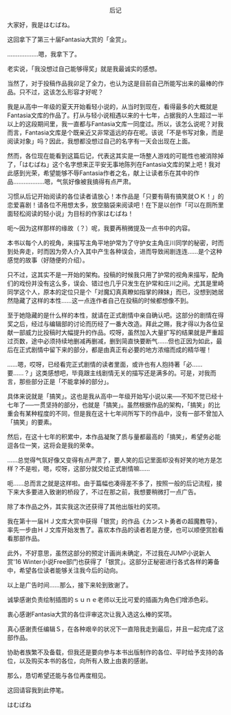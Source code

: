 <p align="center">后记</p>

大家好，我是はむばね。

这回拿下了第三十届Fantasia大赏的「金赏」。

………………嗯，我拿下了。

老实说，「我没想过自己能够得奖」就是我最诚实的感想。

当然了，对于投稿作品我卯足了全力，也认为这是目前自己所能写出来的最棒的作品。只不过，这该怎么形容才好呢？

我是从高中一年级的夏天开始看轻小说的，从当时到现在，看得最多的大概就是Fantasia文库的作品了。打从与轻小说相遇以来的十七年，占据我的人生超过一半以上的这段期间里，我一直都与Fantasia文库一同度过。所以，该怎么说呢？对我而言，Fantasia文库是个既亲近又非常遥远的存在呢。该说「不是书写对象，而是阅读对象」吗？因此，我想都没想过自己的名字有一天会出现在上面。

然而，各位现在能看到这篇后记，代表这其实是一场整人游戏的可能性也被消除掉了，「はむばね」这个名字想来正平安无事地陈列在Fantasia文库的架上吧！我对此感到光荣，希望能够不辱Fantasia作者之名，献上让读者乐在其中的作品………………嗯，气氛好像被我搞得有点严肃。

习惯从后记开始阅读的各位读者请放心！本作品是「只要有萌有搞笑就ＯＫ！」的恋爱喜剧！请各位不用想太多，放空脑袋来阅读吧！在下是以创作「可以在厕所里面轻松阅读的轻小说」为目标的作家はむばね！

呃～因为这样那样的缘故（？）呢，我要再稍微提及一点书中的内容。

本书以每个人的视角，来描写主角平地护常为了守护女主角庄川同学的秘密，时而到处奔走，时而因为旁人介入其中产生各种误会，进而导致闹剧连连……是个这种感觉的故事（好随便的介绍）。

只不过，这其实不是一开始的架构。投稿的时候我只用了护常的视角来描写，配角们的戏份并没有这么多，误会、错过也几乎只发生在护常和庄川之间。尤其是里崎同学这个人，原本的定位只是个「对魔幻真真瞭如指掌的辣妹」而已，没想到她居然隐藏了这样的本性……这一点连作者自己在投稿的时候都想像不到。

至于她隐藏的是什么样的本性，就请在正式剧情中亲自确认吧。这部分的剧情在得奖之后，经过与编辑部的讨论而历经了一番大改造。拜此之赐，我才得以为各位呈献一部威力比投稿时大幅提升的作品。哎呀，虽然加入大量扩写的结果就是严重超过页数，途中必须持续地删减再删减，删到简直快要断气……但也正因为如此，最后在正式剧情中留下来的部分，都是由真正有必要的地方浓缩而成的精华喔！

……嗯，哎呀，已经看完正式剧情的读者里面，或许也有人抱持著「必……要……？」这类感想吧，毕竟跟主线剧情无关的描写还是满多的。可是，对我而言，那些部分正是「不能拿掉的部分」。

具体来说就是「搞笑」。这也是我从高中一年级开始写小说以来──不知不觉已经十七年了──一贯坚持的部分，也就是「搞笑」。虽然根据作品的架构，「搞笑」的比重会有某种程度的不同，但是我在这十七年间所写下的作品中，没有一部不曾加入「搞笑」的要素。

然后，在这十七年的积累中，本作品凝聚了质与量都最高的「搞笑」，希望务必能逗各位一笑，这将会是我的荣幸。

……总觉得气氛好像又变得有点严肃了，要人笑的后记里面却没有好笑的地方是怎样？不是啦，嗯，哎呀，这部分就交给正式剧情嘛……

呃……总而言之就是这样啦。由于篇幅也凑得差不多了，按照一般的后记流程，接下来大多要进入致谢的桥段了，不过在那之前，我想要稍微打一点广告。

除了本作品之外，其实我这次还获得了其他出版社的奖项。

我在第十一届ＨＪ文库大赏中获得「银赏」的作品《カンスト勇者の超魔教导》，率先一步由ＨＪ文库开始发售了。喜欢本作品的读者若是方便，也可以顺便赏脸看看那部作品。

此外，不好意思，虽然这部分的预定计画尚未确定，不过我在JUMP小说新人赏'16 Winter小说Free部门也获得了「银赏」。这部分正秘密进行各式各样的筹备中，希望各位读者能够关注我今后的动向。

以上是广告时间……那么，接下来轮到致谢了。

诚挚感谢负责绘制插图的ｓｕｎｅ老师以无比可爱的插画为角色们增添色彩。

衷心感谢Fantasia大赏的各位评审这次让我入选这么棒的奖项。

真心感谢责任编辑Ｓ，在各种艰辛的状况下一直陪我走到最后，并且一起完成了这部作品。

协助者族繁不及备载，但我还是要向参与本书出版制作的各位、平时给予支持的各位，以及购买本书的各位，向所有人致上由衷的感谢。

那么，恳切希望还能与各位再度相见。

这回请容我到此停笔。

はむばね

